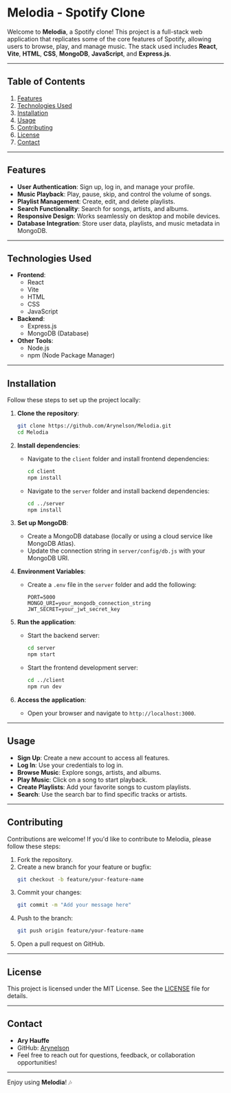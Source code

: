 # Melodia - Spotify Clone

Welcome to **Melodia**, a Spotify clone! This project is a full-stack web application that replicates some of the core features of Spotify, allowing users to browse, play, and manage music. The stack used includes **React**, **Vite**, **HTML**, **CSS**, **MongoDB**, **JavaScript**, and **Express.js**.

---

## Table of Contents

1. [Features](#features)
2. [Technologies Used](#technologies-used)
3. [Installation](#installation)
4. [Usage](#usage)
5. [Contributing](#contributing)
6. [License](#license)
7. [Contact](#contact)

---

## Features

- **User Authentication**: Sign up, log in, and manage your profile.
- **Music Playback**: Play, pause, skip, and control the volume of songs.
- **Playlist Management**: Create, edit, and delete playlists.
- **Search Functionality**: Search for songs, artists, and albums.
- **Responsive Design**: Works seamlessly on desktop and mobile devices.
- **Database Integration**: Store user data, playlists, and music metadata in MongoDB.

---

## Technologies Used

- **Frontend**:
  - React
  - Vite
  - HTML
  - CSS
  - JavaScript
- **Backend**:
  - Express.js
  - MongoDB (Database)
- **Other Tools**:
  - Node.js
  - npm (Node Package Manager)

---

## Installation

Follow these steps to set up the project locally:

1. **Clone the repository**:
   ```bash
   git clone https://github.com/Arynelson/Melodia.git
   cd Melodia
   ```

2. **Install dependencies**:
   - Navigate to the `client` folder and install frontend dependencies:
     ```bash
     cd client
     npm install
     ```
   - Navigate to the `server` folder and install backend dependencies:
     ```bash
     cd ../server
     npm install
     ```

3. **Set up MongoDB**:
   - Create a MongoDB database (locally or using a cloud service like MongoDB Atlas).
   - Update the connection string in `server/config/db.js` with your MongoDB URI.

4. **Environment Variables**:
   - Create a `.env` file in the `server` folder and add the following:
     ```env
     PORT=5000
     MONGO_URI=your_mongodb_connection_string
     JWT_SECRET=your_jwt_secret_key
     ```

5. **Run the application**:
   - Start the backend server:
     ```bash
     cd server
     npm start
     ```
   - Start the frontend development server:
     ```bash
     cd ../client
     npm run dev
     ```

6. **Access the application**:
   - Open your browser and navigate to `http://localhost:3000`.

---

## Usage

- **Sign Up**: Create a new account to access all features.
- **Log In**: Use your credentials to log in.
- **Browse Music**: Explore songs, artists, and albums.
- **Play Music**: Click on a song to start playback.
- **Create Playlists**: Add your favorite songs to custom playlists.
- **Search**: Use the search bar to find specific tracks or artists.

---

## Contributing

Contributions are welcome! If you'd like to contribute to Melodia, please follow these steps:

1. Fork the repository.
2. Create a new branch for your feature or bugfix:
   ```bash
   git checkout -b feature/your-feature-name
   ```
3. Commit your changes:
   ```bash
   git commit -m "Add your message here"
   ```
4. Push to the branch:
   ```bash
   git push origin feature/your-feature-name
   ```
5. Open a pull request on GitHub.

---

## License

This project is licensed under the MIT License. See the [LICENSE](LICENSE) file for details.

---

## Contact

- **Ary Hauffe**
- GitHub: [Arynelson](https://github.com/Arynelson)
- Feel free to reach out for questions, feedback, or collaboration opportunities!

---

Enjoy using **Melodia**! 🎶
